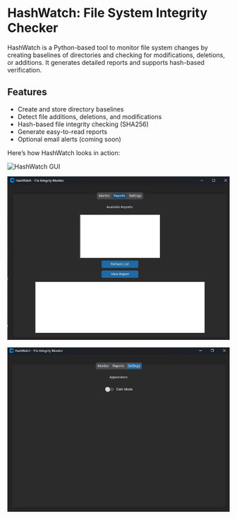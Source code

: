 # HashWatch: File System Integrity Checker

HashWatch is a Python-based tool to monitor file system changes by creating baselines of directories and checking for modifications, deletions, or additions. It generates detailed reports and supports hash-based verification.

## Features
- Create and store directory baselines
- Detect file additions, deletions, and modifications
- Hash-based file integrity checking (SHA256)
- Generate easy-to-read reports
- Optional email alerts (coming soon)

Here’s how HashWatch looks in action:

![HashWatch GUI](asset/Screenshot-1(1).png)

![HashWatch GUI](asset/Screenshot-2.png)

![HashWatch GUI](asset/Screenshot-3.png)